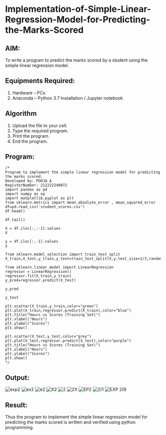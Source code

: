 # Implementation-of-Simple-Linear-Regression-Model-for-Predicting-the-Marks-Scored

## AIM:
To write a program to predict the marks scored by a student using the simple linear regression model.

## Equipments Required:
1. Hardware – PCs
2. Anaconda – Python 3.7 Installation / Jupyter notebook

## Algorithm
1. Upload the file to your cell.
2. Type the required program.
3. Print the program.
4. End the program.


## Program:
```
/*
Program to implement the simple linear regression model for predicting the marks scored.
Developed by: POOJA A
RegisterNumber: 212222240072
import pandas as pd
import numpy as np
import matplotlib.pyplot as plt
from sklearn.metrics import mean_absolute_error , mean_squared_error
df=pd.read_csv('student_scores.csv')
df.head()

df.tail()

X = df.iloc[:,:-1].values
X

y = df.iloc[:,-1].values
y

from sklearn.model_selection import train_test_split
X_train,X_test,y_train,y_test=train_test_split(X,y,test_size=1/3,random_state=0)

from sklearn.linear_model import LinearRegression
regressor = LinearRegression()
regressor.fit(X_train,y_train)
y_pred=regressor.predict(X_test)

y_pred

y_test

plt.scatter(X_train,y_train,color="green")
plt.plot(X_train,regressor.predict(X_train),color="blue")
plt.title("Hours vs Scores (Training Set)")
plt.xlabel("Hours")
plt.ylabel("Scores")
plt.show()

plt.scatter(X_test,y_test,color="grey")
plt.plot(X_test,regressor.predict(X_test),color="purple")
plt.title("Hours vs Scores (Training Set)")
plt.xlabel("Hours")
plt.ylabel("Scores")
plt.show()
*/
```

## Output:
![exp2](https://user-images.githubusercontent.com/119390329/229418695-f10be7f8-148e-4162-a889-8225ae9163fe.png)
![ex2](https://user-images.githubusercontent.com/119390329/229419045-42572467-3df8-4a9f-a348-5a6b35c582fa.png)
![e2](https://user-images.githubusercontent.com/119390329/229567182-d5c8655b-3689-443b-bd8a-d836e06317ba.png)
![X2](https://user-images.githubusercontent.com/119390329/229567328-5320efed-26f7-4794-9e68-6edc6c8a8b33.png)
![2](https://user-images.githubusercontent.com/119390329/229567400-8109a5b5-cd83-4de7-943c-f7bd3d4079b4.png)
![2X](https://user-images.githubusercontent.com/119390329/229567471-0f76a00a-8a1e-4122-b272-1170a106f4e4.png)
![EP2](https://user-images.githubusercontent.com/119390329/229567588-51242e96-d80c-46dc-aabd-f30d299c3eca.png)
![2(1](https://user-images.githubusercontent.com/119390329/229567626-038980fe-de97-4b39-805e-def215e04b4d.png)
![EXP  2(9](https://user-images.githubusercontent.com/119390329/230725849-f4b9c2ea-7a2c-448c-b1be-7b4694764d6e.png)

## Result:
Thus the program to implement the simple linear regression model for predicting the marks scored is written and verified using python programming.
